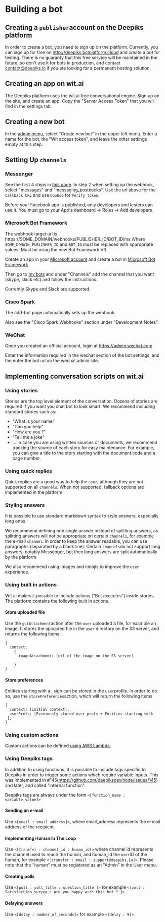 # Building a bot
## Creating a `publisher`account on the Deepiks platform
In order to create a bot, you need to sign up on the platform. Currently, you can sign up for free on http://deepiks.botplatform.cloud and create a bot for testing. There is no guaranty that this free service will be maintained in the future, so don't use it for bots in production, and contact contact@deepiks.io if you are looking for a permanent hosting solution.

## Creating an app on wit.ai
The Deepiks platform uses the wit.ai free conversational engine. Sign up on the site, and create an app. Copy the "Server Access Token" that you will find in the settings tab.

## Creating a new bot
In the [admin menu](http://deepiks.botplatform.cloud/settings), select "Create new bot" in the upper left menu.
Enter a name for the bot, the "Wit access token", and leave the other settings empty at this step.

## Setting Up `channels`
### Messenger
See the first 4 steps in [this page](https://developers.facebook.com/docs/messenger-platform/quickstart). In step 2 when setting up the webhook, select "messages" and "messaging_postbacks". Use the url above for the `Callback URL` and use `boohoo` for `Verify token`.

Before your Facebook app is published, only developers and testers can use it. You must go to your App's dashboard -> Roles -> Add developers.


### Microsoft Bot Framework
The webhook target url is https://SOME_DOMAIN/webhooks/PUBLISHER_ID/BOT_ID/ms
Where `SOME_DOMAIN`, `PUBLISHER_ID` and `BOT_ID` must be replaced with appropriate values.
Must be using the new Bot Framework V3.

Create an app in your [Microsoft account](https://apps.dev.microsoft.com) and create a bot in [Microsoft Bot Framework](https://dev.botframework.com/bots?id=botframework)

Then go to [my bots](https://dev.botframework.com/bots?id=botframework) and under "Channels" add the channel that you want (skype, slack etc) and follow the instructions.

Currently Skype and Slack are supported.

### Cisco Spark
The add-bot page automatically sets up the webhook.

Also see the "Cisco Spark Webhooks" section under "Development Notes".

### WeChat
Once you created an official account, login at https://admin.wechat.com

Enter the information required in the wechat section of the bot settings, and the enter the bot url on the wechat admin site.


## Implementing  conversation scripts on wit.ai
### Using stories
Stories are the top level element of the conversation. Dozens of stories are required if you want you chat bot to look smart. We recommend  including standard stories such as:
- "What is your name"
- "Can you help"
- "How are you ?"
- "Tell me a joke"
- ...
In case you are using written sources or documents, we recommend tracking the source of each story for easy maintenance. For example, you can give a title to the story starting with the document code and a page number.

### Using quick replies
Quick replies are a good way to help the `user`, although they are not supported on all `channels`. When not supported, fallback options are implemented in the platform.


### Styling answers
It is possible to use standard markdown syntax to style answers, especially long ones.

We recommend defining one single answer instead of splitting answers, as splitting answers will not be appropriate on certain `channels`, for example the e-mail `channel`. In order to keep the answer readable, you can use paragraphs (separated by a blank line). Certain `channels`do not support long answers, notably Messenger, but then long answers are split automatically by the platform.

We also recommend using images and emojis to improve the `user` experience.

### Using built in actions
Wit.ai makes it possible to include actions ("Bot executes") inside stories. The platform contains the following built in actions.

#### Store uploaded file
Use the `gotAttachment`action after the `user` uploaded a file, for example an image.
It stores the uploaded file in the `user` directory on the S3 server, and returns the following items:
```
{
  context:
    {
      imageAttachment: [url of the image on the S3 server]

    }
}  
```
#### Store preferences
Entities starting with a `_`sign can be stored in the `user`profile. In order to do so, use the `storePreferences`action, which will return the following items
```
{
  context: [Initial context],
  userPrefs: [Previously stored user prefs + Entities starting with _],
}
```


### Using custom actions
Custom actions can be defined [using AWS Lambda](CUSTOMIZING.md#creating_custom_actions_in_aws_lambda).

### Using Deepiks tags
In addition to using functions, it is possible to include tags specific to Deepiks in order to trigger some actions which require variable inputs. This was implemented in #145(https://github.com/deepiksdev/node/issues/145) and later, and called "internal function".

Deepiks tags are always under the form `<[function_name : variable_value]>`

#### Sending an e-mail
Use `<[email : email_address]>`, where email_address represents the e-mail address of the recipient

#### Implementing Human In The Loop
Use `<[transfer : channel_id : human_id]>` where channel id represents the channel used to reach the human, and human_id the `user`ID of the human, for example `<[transfer : email : support@deepiks.io]>`. Please note that the "human" must be registered as an "Admin" in the User menu.

#### Creating polls
Use `<[poll : poll_title : question_title ]>` for example `<[poll : Satisfaction_survey : Are_you_happy_with_this_bot_? ]>`

#### Delaying answers
Use `<[delay : number_of_seconds]>` for example `<[delay : 5]>`
